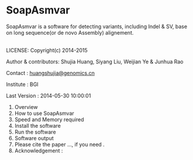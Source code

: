 SoapAsmvar
==========
SoapAsmvar is a software for detecting variants, including Indel & SV, base on long sequence(or de novo Assembly) alignement.

<br>
LICENSE: 
Copyright(c) 2014-2015

Author & contributors: Shujia Huang, Siyang Liu, Weijian Ye & Junhua Rao

Contact              : huangshujia@genomics.cn

Institute            : BGI

Last Version         : 2014-05-30 10:00:01

1. Overview
2. How to use SoapAsmvar
3. Speed and Memory required
4. Install the software
5. Run the software
6. Software output 
7. Please cite the paper ..., if you need .
8. Acknowledgement :

